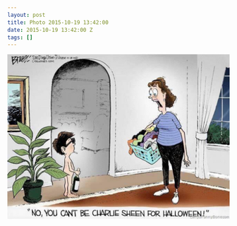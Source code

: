 ```yaml
---
layout: post
title: Photo 2015-10-19 13:42:00
date: 2015-10-19 13:42:00 Z
tags: []
---
```

![](/media/2015/10/131487985231.jpg)
